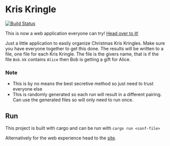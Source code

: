 # Kris Kringle

[![Build Status](https://travis-ci.org/maccoda/kris_kringle.svg?branch=master)](https://travis-ci.org/maccoda/kris_kringle)

This is now a web application everyone can try! [Head over to it!][website]

Just a little application to easily organize Christmas Kris Kringles.
Make sure you have everyone together to get this done. The results will be
written to a file, one file for each Kris Kringle. The file is the givers name,
that is if the file `Bob.kk` contains `Alice` then Bob is getting a gift for
Alice.

### Note
* This is by no means the best secretive method so just need to trust everyone else
* This is randomly generated so each run will result in a different pairing. Can
  use the generated files so will only need to run once.

## Run
This project is built with cargo and can be run with `cargo run <conf-file>`

Alternatively for the web experience head to the [site][website].

[website]: https://kris-kringle-maccoda.herokuapp.com/

